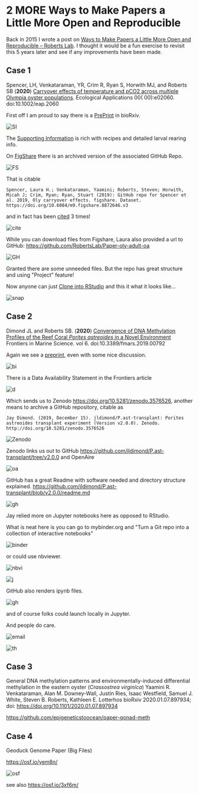 # 2 MORE Ways to Make Papers a Little More Open and Reproducible
Back in 2015 I wrote a post on [Ways to Make Papers a Little More Open and Reproducible – Roberts Lab](http://faculty.washington.edu/sr320/?p=11381). I thought it would be a fun exercise to revisit this 5 years later and see if any improvements have been made.

## Case 1

Spencer, LH, Venkataraman, YR, Crim R, Ryan S, Horwith MJ, and Roberts SB (**2020**) [Carryover effects of temperature and pCO2 across multiple Olympia oyster populations](https://doi.org/10.1002/eap.2060). Ecological Applications 00( 00):e02060. doi:10.1002/eap.2060 <span data-badge-popover="right" data-badge-type="2" data-doi="10.1002/eap.2060" data-hide-no-mentions="true" class="altmetric-embed"></span>

First off I am proud to say there is a [PrePrint](https://www.biorxiv.org/content/10.1101/616375v4.full) in bioRxiv.

![SI](http://gannet.fish.washington.edu/seashell/snaps/Carryover_effects_of_temperature_and_pCO2_across_multiple_Olympia_oyster_populations_-_Spencer_-_-_Ecological_Applications_-_Wi_2020-03-04_11-07-23.png)

The [Supporting Information](http://gannet.fish.washington.edu/seashell/snaps/eap2060-sup-0001-appendixs1.pdf) is rich with recipes and detailed larval rearing info.

On [FigShare](https://doi.org/10.6084/m9.figshare.8872646) there is an archived version of the associated GitHub Repo.

![FS](http://gannet.fish.washington.edu/seashell/snaps/GitHub_repo_for_Spencer_et_al._2019_Oly_carryover_effects_2020-03-04_11-09-26.png)

That is citable

```
Spencer, Laura H.; Venkataraman, Yaamini; Roberts, Steven; Horwith, Micah J; Crim, Ryan; Ryan, Stuart (2019): GitHub repo for Spencer et al. 2019, Oly carryover effects. figshare. Dataset. https://doi.org/10.6084/m9.figshare.8872646.v3
```
and in fact has been [cited](https://app.dimensions.ai/discover/publication?search_type=kws&search_field=full_search&search_text=10.6084%2Fm9.figshare.8872646) 3 times!

![cite](http://gannet.fish.washington.edu/seashell/snaps/10.6084m9.figs..._in_Publications_-_Dimensions_2020-03-04_11-12-19.png)

While you can download files from Figshare, Laura also provided a url to GitHub: https://github.com/RobertsLab/Paper-oly-adult-oa

![GH](http://gannet.fish.washington.edu/seashell/snaps/RobertsLabPaper-oly-adult-oa_For_files_associated_with_the_Olympia_oyster_adult_OA_exposure_paper_2020-03-04_11-16-02.png)

Granted there are some unneeded files. But the repo has great structure and using "Project" feature!

Now anyone can just [Clone into RStudio](https://d.pr/i/2RHL6p) and this it what it looks like...

![snap](http://gannet.fish.washington.edu/seashell/snaps/DocumentsGitHubPaper-oly-adult-oa_-_master_-_RStudio_2020-03-04_11-23-51.png)

## Case 2

Dimond JL and Roberts SB. (**2020**) [Convergence of DNA Methylation Profiles of the Reef Coral _Porites astreoides_ in a Novel Environment](https://doi.org/10.3389/fmars.2019.00792) Frontiers in Marine Science. vol 6. doi:10.3389/fmars.2019.00792 <span data-badge-popover="right" data-badge-type="2" data-doi="10.3389/fmars.2019.00792" data-hide-no-mentions="true" class="altmetric-embed"></span>

Again we see a [preprint](https://www.biorxiv.org/content/10.1101/747840v1), even with some nice discussion.

![bi](http://gannet.fish.washington.edu/seashell/snaps/Convergence_of_DNA_methylation_profiles_in_a_novel_environment_in_the_reef_coral_Porites_astreoides__bioRxiv_2020-03-04_11-25-57.png)

There is a Data Availability Statement in the Frontiers article

![d](http://gannet.fish.washington.edu/seashell/snaps/Frontiers__Convergence_of_DNA_Methylation_Profiles_of_the_Reef_Coral_Porites_astreoides_in_a_Novel_Environment__Marine_Science_2020-03-04_11-29-09.png)

Which sends us to Zenodo https://doi.org/10.5281/zenodo.3576526, another means to archive a GitHub repository, citable as

```
Jay Dimond. (2019, December 15). jldimond/P.ast-transplant: Porites astreoides transplant experiment (Version v2.0.0). Zenodo. http://doi.org/10.5281/zenodo.3576526
```

![Zenodo](http://gannet.fish.washington.edu/seashell/snaps/jldimondP.ast-transplant_Porites_astreoides_transplant_experiment__Zenodo_2020-03-04_11-33-16.png)

Zenodo links us out to GitHub
https://github.com/jldimond/P.ast-transplant/tree/v2.0.0
and OpenAire

![oa](http://gannet.fish.washington.edu/seashell/snaps/jldimondP.ast-transplant_Porites_astreoides_transplant_experiment_2020-03-04_11-35-42.png)

GitHub has a great Readme with software needed and directory structure explained.
https://github.com/jldimond/P.ast-transplant/blob/v2.0.0/readme.md

![gh](http://gannet.fish.washington.edu/seashell/snaps/jldimondP.ast-transplant_at_v2.0.0_2020-03-04_11-37-46.png)

Jay relied more on Jupyter notebooks here as opposed to RStudio.

What is neat here is you can go to mybinder.org and "Turn a Git repo into a collection of interactive notebooks"

![binder](http://gannet.fish.washington.edu/seashell/snaps/Binder_2020-03-04_11-42-01.png)



or could use nbviewer.

![nbvi](http://gannet.fish.washington.edu/seashell/snaps/nbviewer_2020-03-04_11-42-52.png)

![j](http://gannet.fish.washington.edu/seashell/snaps/Jupyter_Notebook_Viewer_2020-03-04_11-44-31.png)

GitHub also renders ipynb files.

![gh](http://gannet.fish.washington.edu/seashell/snaps/P.ast-transplantSymbiodiniumBLAST.ipynb_at_master__jldimondP.ast-transplant_2020-03-04_11-47-53.png)

and of course folks could launch locally in Jupyter.

And people do care.

![email](http://gannet.fish.washington.edu/seashell/snaps/Slack__general__robertslab_2020-03-04_11-51-44.png)

![th](http://gannet.fish.washington.edu/seashell/snaps/Population_genomic_SNPs_from_epigenetic_RADs_gaining_genetic_and_epigenetic_data_from_a_single_established_next-generation_seq_2020-03-04_11-53-09.png)

## Case 3

General DNA methylation patterns and environmentally-induced differential methylation in the eastern oyster (_Crassostrea virginica_)
Yaamini R. Venkataraman, Alan M. Downey-Wall, Justin Ries, Isaac Westfield, Samuel J. White, Steven B. Roberts, Kathleen E. Lotterhos
bioRxiv 2020.01.07.897934; doi: https://doi.org/10.1101/2020.01.07.897934

https://github.com/epigeneticstoocean/paper-gonad-meth


## Case 4

Geoduck Genome Paper (Big Files)

https://osf.io/yem8n/

![osf](http://gannet.fish.washington.edu/seashell/snaps/OSF__Panopea_generosa_genome_2020-03-04_12-03-30.png)

see also https://osf.io/3xf6m/
